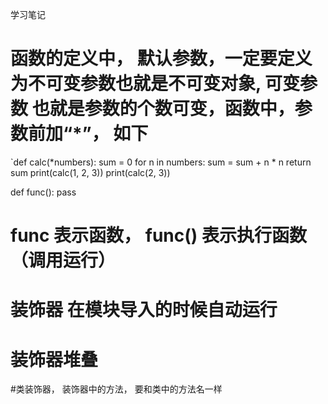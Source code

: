学习笔记
# 函数的定义中， 默认参数，一定要定义为不可变参数也就是不可变对象, 可变参数 也就是参数的个数可变，函数中，参数前加“*”， 如下
`def calc(*numbers):
    sum = 0
    for n in numbers:
        sum = sum + n * n
    return sum
print(calc(1, 2, 3))
print(calc(2, 3))


def func():
    pass
# func  表示函数， func() 表示执行函数（调用运行）
# 装饰器 在模块导入的时候自动运行
# 装饰器堆叠
#类装饰器， 装饰器中的方法， 要和类中的方法名一样








